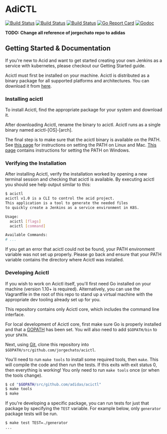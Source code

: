 # AdiCTL
[![Build Status](https://travis-ci.com/jorgechato/acictl.svg?token=x3vLcsQVEzf1kfJyx1Uv&branch=master)](https://travis-ci.com/jorgechato/acictl)
[![Build Status](https://sonarcloud.io/api/project_badges/measure?project=com.adidas.acictl&metric=coverage)](https://sonarcloud.io/dashboard?id=com.adidas.acictl)
[![Build Status](https://sonarcloud.io/api/project_badges/measure?project=com.adidas.acictl&metric=alert_status)](https://sonarcloud.io/dashboard?id=com.adidas.acictl)
[![Go Report Card](https://goreportcard.com/badge/github.com/adidas/adictl)](https://goreportcard.com/report/github.com/adidas/adictl)
[![Godoc](https://img.shields.io/badge/go-documentation-blue.svg)](https://godoc.org/github.com/adidas/adictl)

**TODO: Change all reference of jorgechato repo to adidas**

## Getting Started & Documentation

If you're new to Acid and want to get started creating your own Jenkins as a service with kubernetes, please checkout our Getting Started guide.

Acictl must first be installed on your machine. Acictl is distributed as a binary package for all supported platforms and architectures. You can download it from [here](https://github.com/jorgechato/acictl/releases).

### Installing acictl

To install Acictl, find the appropriate package for your system and download it.

After downloading Acictl, rename the binary to acictl. Acictl runs as a single binary named acictl-[OS]-[arch].

The final step is to make sure that the acictl binary is available on the PATH. See [this page](https://stackoverflow.com/questions/14637979/how-to-permanently-set-path-on-linux-unix) for instructions on setting the PATH on Linux and Mac. [This page](https://stackoverflow.com/questions/1618280/where-can-i-set-path-to-make-exe-on-windows) contains instructions for setting the PATH on Windows.

### Verifying the Installation

After installing Acictl, verify the installation worked by opening a new terminal session and checking that acictl is available. By executing acictl you should see help output similar to this:

```bash
$ acictl
acictl v1.0 is a CLI to control the acid project.
This application is a tool to generate the needed files
to quickly create a Jenkins as a service environment in K8S.

Usage:
  acictl [flags]
  acictl [command]

Available Commands:
# ...
```

If you get an error that acictl could not be found, your PATH environment variable was not set up properly. Please go back and ensure that your PATH variable contains the directory where Acictl was installed.

### Developing Acictl

If you wish to work on Acictl itself, you'll first need Go installed on your machine (version 1.10+ is required). Alternatively, you can use the Vagrantfile in the root of this repo to stand up a virtual machine with the appropriate dev tooling already set up for you.

This repository contains only Acictl core, which includes the command line interface.

For local development of Acictl core, first make sure Go is properly installed and that a
[GOPATH](http://golang.org/doc/code.html#GOPATH) has been set. You will also need to add `$GOPATH/bin` to your `$PATH`.

Next, using [Git](https://git-scm.com/), clone this repository into `$GOPATH/src/github.com/jorgechato/acictl`.

You'll need to run `make tools` to install some required tools, then `make`.  This will compile the code and then run the tests. If this exits with exit status 0, then everything is working!
You only need to run `make tools` once (or when the tools change).

```sh
$ cd "$GOPATH/src/github.com/adidas/acictl"
$ make tools
$ make
```

If you're developing a specific package, you can run tests for just that package by specifying the `TEST` variable. For example below, only `generator` package tests will be run.

```sh
$ make test TEST=./generator
...
```
